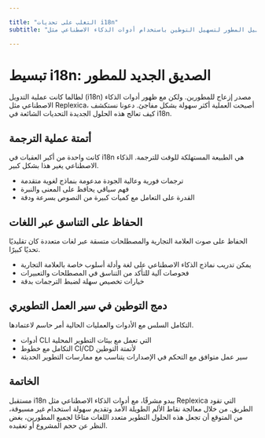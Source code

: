 ```yaml
---

title: "التغلب على تحديات i18n"
subtitle: "دليل المطور لتسهيل التوطين باستخدام أدوات الذكاء الاصطناعي مثل Replexica"

---
```




# تبسيط i18n: الصديق الجديد للمطور


لطالما كانت عملية التدويل (i18n) مصدر إزعاج للمطورين. ولكن مع ظهور أدوات الذكاء الاصطناعي مثل Replexica، أصبحت العملية أكثر سهولة بشكل مفاجئ. دعونا نستكشف كيف تعالج هذه الحلول الجديدة التحديات الشائعة في i18n.


## أتمتة عملية الترجمة


كانت واحدة من أكبر العقبات في i18n هي الطبيعة المستهلكة للوقت للترجمة. الذكاء الاصطناعي يغير هذا بشكل كبير.

- ترجمات فورية وعالية الجودة مدعومة بنماذج لغوية متقدمة
- فهم سياقي يحافظ على المعنى والنبرة
- القدرة على التعامل مع كميات كبيرة من النصوص بسرعة ودقة


## الحفاظ على التناسق عبر اللغات


الحفاظ على صوت العلامة التجارية والمصطلحات متسقة عبر لغات متعددة كان تقليديًا تحديًا كبيرًا.

- يمكن تدريب نماذج الذكاء الاصطناعي على لغة وأدلة أسلوب خاصة بالعلامة التجارية
- فحوصات آلية للتأكد من التناسق في المصطلحات والتعبيرات
- خيارات تخصيص سهلة لضبط الترجمات بدقة


## دمج التوطين في سير العمل التطويري


التكامل السلس مع الأدوات والعمليات الحالية أمر حاسم لاعتمادها.

- أدوات CLI التي تعمل مع بيئات التطوير المحلية
- التكامل مع خطوط CI/CD لأتمتة التوطين
- سير عمل متوافق مع التحكم في الإصدارات يتناسب مع ممارسات التطوير الحديثة


## الخاتمة


مستقبل i18n يبدو مشرقًا، مع أدوات الذكاء الاصطناعي مثل Replexica التي تقود الطريق. من خلال معالجة نقاط الألم الطويلة الأمد وتقديم سهولة استخدام غير مسبوقة، من المتوقع أن تجعل هذه الحلول التطوير متعدد اللغات متاحًا لجميع المطورين، بغض النظر عن حجم المشروع أو تعقيده.
